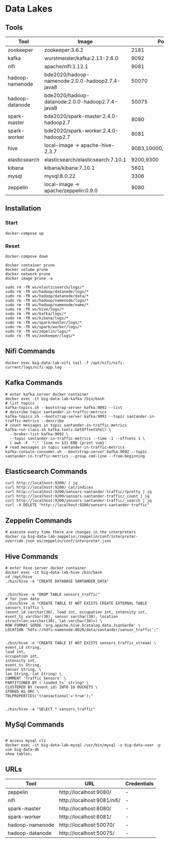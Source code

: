 # Data Lakes

## Tools

| Tool              | Image                              | Ports            | Volume           |
| --------------- | ------------------------------------ | ---------------- | ---------------- |
| zookeeper       | zookeeper:3.6.2                      | 2181             | /logs   |
| kafka           | wurstmeister/kafka:2.13-2.6.0        | 9092             | /opt/workspace,/opt/kafka/logs |
| nifi            | apache/nifi:1.12.1                   | 9081             | /opt/workspace,/opt/nifi/nifi-current/logs |
| hadoop-namenode | bde2020/hadoop-namenode:2.0.0-hadoop2.7.4-java8 | 50070 | /opt/workspace,/opt/hadoop-2.7.4/logs,/hadoop/dfs/name |
| hadoop-datanode | bde2020/hadoop-datanode:2.0.0-hadoop2.7.4-java8 | 50075 | /opt/workspace,/opt/hadoop-2.7.4/logs,/hadoop/dfs/data |
| spark-master    | bde2020/spark-master:2.4.0-hadoop2.7 | 8080 | /opt/workspace,/spark/logs |
| spark-worker    | bde2020/spark-worker:2.4.0-hadoop2.7 | 8081 | /opt/workspace,/spark/logs |
| hive            | local-image -> apache-hive-2.3.7    | 9083,10000,10001,10002 | /opt/workspace,/opt/derby-data,/opt/hive/logs |
| elasticsearch   | elasticsearch/elasticsearch:7.10.1   | 9200,9300        | /opt/workspace,/usr/share/elasticsearch/logs |
| kibana          | kibana/kibana:7.10.1                 | 5601             | /opt/workspace,/opt/kibana/logs |
| mysql           | mysql:8.0.22                         | 3306             | /var/log/mysql,/var/lib/mysql,/etc/mysql/conf.d |
| zeppelin        | local-image -> apache/zeppelin:0.9.0 | 9080             | /opt/workspace,/zeppelin/notebook,/zeppelin/logs |

## Installation

### Start
```shell
docker-compose up
```

### Reset
```shell
docker-compose down

docker container prune
docker volume prune
docker network prune
docker image prune -a

sudo rm -fR ws/elasticsearch/logs/*
sudo rm -fR ws/hadoop/datanode/logs/*
sudo rm -fR ws/hadoop/datanode/data/*
sudo rm -fR ws/hadoop/namenode/logs/*
sudo rm -fR ws/hadoop/namenode/name/*
sudo rm -fR ws/hive/logs/*
sudo rm -fR ws/kafka/logs/*
sudo rm -fR ws/kibana/logs/*
sudo rm -fR ws/spark/master/logs/*
sudo rm -fR ws/spark/worker/logs/*
sudo rm -fR ws/zepelin/logs/*
sudo rm -fR ws/zookeeper/logs/*
```

## Nifi Commands
```shell
docker exec big-data-lab-nifi tail -f /opt/nifi/nifi-current/logs/nifi-app.log
```

## Kafka Commands
```shell
# enter kafka server docker container
docker exec -it big-data-lab-kafka /bin/bash
# list topics
kafka-topics.sh --bootstrap-server kafka:9092 --list
# describe topic santander-in-traffic-metrics
kafka-topics.sh --bootstrap-server kafka:9092 --topic santander-in-traffic-metrics --describe
# count messages in topic santander-in-traffic-metrics
kafka-run-class.sh kafka.tools.GetOffsetShell \
  --broker-list kafka:9092 \
  --topic santander-in-traffic-metrics --time -1 --offsets 1 \
  | awk -F  ":" '{sum += $3} END {print sum}'
# read messages in topic santander-in-traffic-metrics
kafka-console-consumer.sh --bootstrap-server kafka:9092 --topic santander-in-traffic-metrics --group cmd-line --from-beginning

```

## Elasticsearch Commands
```shell
curl http://localhost:9200/ | jq
curl http://localhost:9200/_cat/indices
curl http://localhost:9200/sensors-santander-traffic/?pretty | jq
curl http://localhost:9200/sensors-santander-traffic/_count | jq
curl http://localhost:9200/sensors-santander-traffic/_search | jq
curl -X DELETE "http://localhost:9200/sensors-santander-traffic"
```

## Zeppelin Commands
```shell
# execute every time there are changes in the interpreters
docker cp big-data-lab-zeppelin:/zeppelin/conf/interpreter-override.json ws/zeppelin/conf/interpreter.json
```

## Hive Commands
```shell
# enter hive server docker container
docker exec -it big-data-lab-hive /bin/bash
cd /opt/hive
./bin/hive -e "CREATE DATABASE SANTANDER_DATA"


./bin/hive -e "DROP TABLE sensors_traffic"
# for json data
./bin/hive -e "CREATE TABLE IF NOT EXISTS CREATE EXTERNAL TABLE sensors_traffic \
(event_id varchar(30), load int, occupation int, intensity int, event_ts varchar(30), sensor varchar(30), location struct<lon:varchar(30), lat:varchar(30)>) \
ROW FORMAT SERDE 'org.apache.hive.hcatalog.data.JsonSerDe' \
LOCATION 'hdfs://hdfs-namenode:8020/data/santander/sensor_traffic';"


./bin/hive -e "CREATE TABLE IF NOT EXISTS sensors_traffic_stream( \
event_id string, 
load int,
occupation int,
intensity int,
event_ts String,
sensor String, \
lon String, lat String) \
COMMENT 'Traffic Sensors' \
PARTITIONED BY (`loaded_ts` string) \
CLUSTERED BY (event_id) INTO 16 BUCKETS \
STORED AS ORC \
TBLPROPERTIES('transactional'='true');"


./bin/hive -e "SELECT * sensors_traffic"
```

## MySql Commands
```shell

# access mysql cli
docker exec -it big-data-lab-mysql /usr/bin/mysql -u big-data-user -p
use big-data-db
show tables;
```
## URLs

| Tool              | URL                         | Credentials    |
| ----------------- | --------------------------- | -------------- |
| zeppelin          | http://localhost:9080/      | - |
| nifi              | http://localhost:9081/nifi/ | - |
| spark-master      | http://localhost:8080/ | - |
| spark-worker      | http://localhost:8081/ | - |
| hadoop-namenode   | http://localhost:50070/ | - |
| hadoop-datanode   | http://localhost:50075/ | - |


